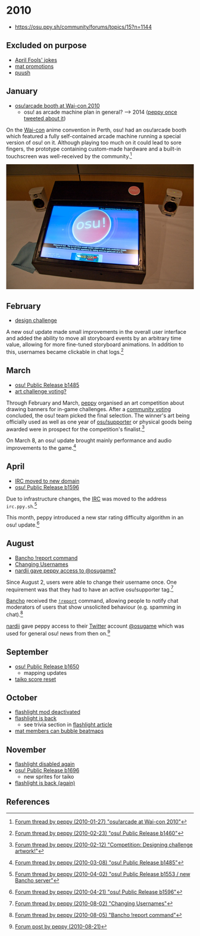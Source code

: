 # 2010

- https://osu.ppy.sh/community/forums/topics/15?n=1144

## Excluded on purpose

- [April Fools' jokes](https://osu.ppy.sh/community/forums/topics/27616?n=1)
- [mat promotions](https://osu.ppy.sh/community/forums/topics/36870?n=1)
- [puush](https://osu.ppy.sh/community/forums/topics/32099?n=1)

## January

- [osu!arcade booth at Wai-con 2010](https://osu.ppy.sh/community/forums/topics/23392?n=1)
  - osu! as arcade machine plan in general? --> 2014 ([peppy once tweeted about it](https://nitter.net/ppy/status/1380378232713699330))

On the [Wai-con](https://en.wikipedia.org/wiki/Wai-Con) anime convention in Perth, osu! had an osu!arcade booth which featured a fully self-contained arcade machine running a special version of osu! on it. Although playing too much on it could lead to sore fingers, the prototype containing custom-made hardware and a built-in touchscreen was well-received by the community.[^wai-con]

![A touchscreen displaying osu!'s main menu](img/osu!arcade.jpg "The osu!arcade machine at 2010's Wai-con")

## February

- [design challenge](https://osu.ppy.sh/community/forums/topics/24356?n=1)

A new osu! update made small improvements in the overall user interface and added the ability to move all storyboard events by an arbitrary time value, allowing for more fine-tuned storyboard animations. In addition to this, usernames became clickable in chat logs.[^stable-b1460]

## March

- [osu! Public Release b1485](https://osu.ppy.sh/community/forums/topics/25978?n=1)
- [art challenge voting?](https://osu.ppy.sh/community/forums/topics/27112?n=1)

Through February and March, [peppy](https://osu.ppy.sh/users/2) organised an art competition about drawing banners for in-game challenges. After a [community voting](https://osu.ppy.sh/community/forums/topics/27112?n=1) concluded, the osu! team picked the final selection. The winner's art being officially used as well as one year of [osu!supporter](/wiki/osu!supporter) or physical goods being awarded were in prospect for the competition's finalist.[^art-challenge]

On March 8, an osu! update brought mainly performance and audio improvements to the game.[^stable-b1485]

## April

- [IRC moved to new domain](https://osu.ppy.sh/community/forums/topics/27635?n=1)
- [osu! Public Release b1596](https://osu.ppy.sh/community/forums/topics/28863?n=1)

Due to infrastructure changes, the [IRC](https://en.wikipedia.org/wiki/Internet_Relay_Chat) was moved to the address `irc.ppy.sh`.[^irc]

This month, peppy introduced a new star rating difficulty algorithm in an osu! update.[^stable-b1596]

## August

- [Bancho !report command](https://osu.ppy.sh/community/forums/topics/34843?n=1)
- [Changing Usernames](https://osu.ppy.sh/community/forums/topics/34694?n=1)
- [nardii gave peppy access to @osugame?](https://osu.ppy.sh/community/forums/topics/17399?n=10)

Since August 2, users were able to change their username once. One requirement was that they had to have an active<!--not sure if this was also like it is today--> osu!supporter tag.[^name-change]

[Bancho](wiki/de/BanchoBot) received the [`!report`](/wiki/de/BanchoBot#report) command, allowing people to notify chat moderators of users that show unsolicited behaviour (e.g. spamming in chat).[^bancho-report]

[nardii](https://osu.ppy.sh/users/1017) gave peppy access to their [Twitter](https://twitter.com) account [@osugame](https://twitter.com/osugame) which was used for general osu! news from then on.[^twitter-osugame]

## September

- [osu! Public Release b1650](https://osu.ppy.sh/community/forums/topics/36635?n=1)
  - mapping updates
- [taiko score reset](https://osu.ppy.sh/community/forums/topics/37672?n=1)

## October

- [flashlight mod deactivated](https://osu.ppy.sh/community/forums/topics/38692?n=1)
- [flashlight is back](https://osu.ppy.sh/community/forums/topics/38760?n=1)
  - see trivia section in [flashlight article](https://osu.ppy.sh/wiki/en/Gameplay/Game_modifier/Flashlight#trivia)
- [mat members can bubble beatmaps](https://osu.ppy.sh/community/forums/topics/38405?n=1)

## November

- [flashlight disabled again](https://osu.ppy.sh/community/forums/topics/41039?n=1)
- [osu! Public Release b1696](https://osu.ppy.sh/community/forums/topics/41318?n=1)
  - new sprites for taiko
- [flashlight is back (again)](https://osu.ppy.sh/community/forums/topics/41519?n=1)

## References

[^wai-con]: [Forum thread by peppy (2010-01-27) "osu!arcade at Wai-con 2010"](https://osu.ppy.sh/community/forums/topics/23392?n=1)

[^art-challenge]: [Forum thread by peppy (2010-02-12) "Competition: Designing challenge artwork!"](https://osu.ppy.sh/community/forums/topics/24356?n=1)
[^stable-b1460]: [Forum thread by peppy (2010-02-23) "osu! Public Release b1460"](https://osu.ppy.sh/community/forums/topics/25142?n=1)

[^stable-b1485]: [Forum thread by peppy (2010-03-08) "osu! Public Release b1485"](https://osu.ppy.sh/community/forums/topics/25978?n=1)

[^irc]: [Forum thread by peppy (2010-04-02) "osu! Public Release b1553 / new Bancho server"](https://osu.ppy.sh/community/forums/topics/27635?n=1)

[^stable-b1596]: [Forum thread by peppy (2010-04-21) "osu! Public Release b1596"](https://osu.ppy.sh/community/forums/topics/28863?n=1)

[^name-change]: [Forum thread by peppy (2010-08-02) "Changing Usernames"](https://osu.ppy.sh/community/forums/topics/34694?n=1)
[^bancho-report]: [Forum thread by peppy (2010-08-05) "Bancho !report command"](https://osu.ppy.sh/community/forums/topics/34843?n=1)
[^twitter-osugame]: [Forum post by peppy (2010-08-21)](https://osu.ppy.sh/community/forums/topics/17399?n=10)
